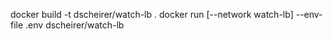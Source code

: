 docker build -t dscheirer/watch-lb .
docker run [--network watch-lb] --env-file .env dscheirer/watch-lb
